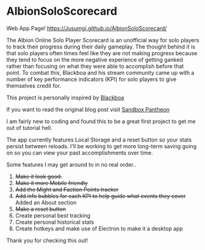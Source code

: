 # AlbionSoloScorecard

Web App Page!
https://Jusumgi.github.io/AlbionSoloScorecard/


The Albion Online Solo Player Scorecard is an unofficial way for solo players to track their progress during their daily gameplay.  The thought behind it is that solo players often times feel like they are not making progress because they tend to focus on the more negative experience of getting ganked rather than focusing on what they were able to accomplish before that point.  To combat this, Blackboa and his stream community came up with a number of key performance indicators (KPI) for solo players to give themselves credit for.

This project is personally inspired by <a id="blackboatwitch" href="https://www.twitch.tv/blackboa" target="_blank">Blackboa</a>

If you want to read the original blog post visit <a id="sandboxpantheon" href="https://sandboxpantheon.com/f/albion-online-solo-player-scorecard-unofficial" target="_blank">Sandbox Pantheon</a>

I am fairly new to coding and found this to be a great first project to get me out of tutorial hell.

The app currently features Local Storage and a reset button so your stats persist between reloads. I'll be working to get more long-term saving going on so you can view your past accomplishments over time.

Some features I may get around to in no real order..
1.  <s>Make it look good.</s>
2.  <s>Make it more Mobile friendly</s>
3.  <s>Add the Might and Faction Points tracker</s>
5.  <s>Add info bubbles for each KPI to help guide what events they cover</s> Added an About section
6.  ~~Make a reset button~~
7.  Create personal best tracking
8.  Create personal historical stats
9.  Create hotkeys and make use of Electron to make it a desktop app

Thank you for checking this out!
